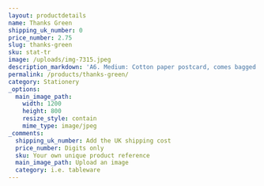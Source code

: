```yaml
---
layout: productdetails
name: Thanks Green
shipping_uk_number: 0
price_number: 2.75
slug: thanks-green
sku: stat-tr
image: /uploads/img-7315.jpeg
description_markdown: 'A6. Medium: Cotton paper postcard, comes bagged with kraft paper envelope.'
permalink: /products/thanks-green/
category: Stationery
_options:
  main_image_path:
    width: 1200
    height: 800
    resize_style: contain
    mime_type: image/jpeg
_comments:
  shipping_uk_number: Add the UK shipping cost
  price_number: Digits only
  sku: Your own unique product reference
  main_image_path: Upload an image
  category: i.e. tableware
---
```

